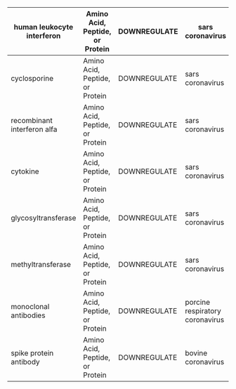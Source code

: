 |  ﻿human leukocyte interferon  | Amino Acid, Peptide, or Protein  | DOWNREGULATE  | sars coronavirus  | Virus  | 11.88168037  | 17  | no  | DOWNREGULATE: 11, UNIDIRECTIONAL: 4, UPREGULATE: 1, NEG_UNIDIRECTIONAL: 1  | 
| ---- | --- | --- | --- | --- | --- | --- | --- | --- | 
|  cyclosporine  | Amino Acid, Peptide, or Protein  | DOWNREGULATE  | sars coronavirus  | Virus  | 9.45060033  | 3  | no  | DOWNREGULATE: 3  | 
|  recombinant interferon alfa  | Amino Acid, Peptide, or Protein  | DOWNREGULATE  | sars coronavirus  | Virus  | 9.067622441  | 5  | no  | DOWNREGULATE: 4, UNIDIRECTIONAL: 1  | 
|  cytokine  | Amino Acid, Peptide, or Protein  | DOWNREGULATE  | sars coronavirus  | Virus  | 5.9611479  | 3  | no  | DOWNREGULATE: 2, UNIDIRECTIONAL: 1  | 
|  glycosyltransferase  | Amino Acid, Peptide, or Protein  | DOWNREGULATE  | sars coronavirus  | Virus  | 5.913430203  | 2  | no  | DOWNREGULATE: 2  | 
|  methyltransferase  | Amino Acid, Peptide, or Protein  | DOWNREGULATE  | sars coronavirus  | Virus  | 5.913430203  | 2  | no  | DOWNREGULATE: 2  | 
|  monoclonal antibodies  | Amino Acid, Peptide, or Protein  | DOWNREGULATE  | porcine respiratory coronavirus  | Virus  | 4.730744162  | 2  | no  | DOWNREGULATE: 2  | 
|  spike protein antibody  | Amino Acid, Peptide, or Protein  | DOWNREGULATE  | bovine coronavirus  | Virus  | 4.730744162  | 2  | no  | DOWNREGULATE: 2  | 
